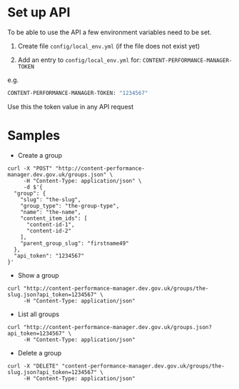 # Set up API

To be able to use the API a few environment variables need to be set.

1) Create file `config/local_env.yml` (if the file does not exist yet)

2) Add an entry to `config/local_env.yml` for: `CONTENT-PERFORMANCE-MANAGER-TOKEN`

e.g.

```bash
CONTENT-PERFORMANCE-MANAGER-TOKEN: "1234567"
```

Use this the token value in any API request

# Samples

* Create a group

```terminal
curl -X "POST" "http://content-performance-manager.dev.gov.uk/groups.json" \
     -H "Content-Type: application/json" \
     -d $'{
  "group": {
    "slug": "the-slug",
    "group_type": "the-group-type",
    "name": "the-name",
    "content_item_ids": [
      "content-id-1",
      "content-id-2"
    ],
    "parent_group_slug": "firstname49"
  },
  "api_token": "1234567"
}'
```

* Show a group

```terminal
curl "http://content-performance-manager.dev.gov.uk/groups/the-slug.json?api_token=1234567" \
     -H "Content-Type: application/json"
```

* List all groups

```terminal
curl "http://content-performance-manager.dev.gov.uk/groups.json?api_token=1234567" \
     -H "Content-Type: application/json"
```

* Delete a group

```terminal
curl -X "DELETE" "content-performance-manager.dev.gov.uk/groups/the-slug.json?api_token=1234567" \
     -H "Content-Type: application/json"
```
